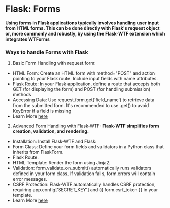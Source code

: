 # Flask: Forms
**Using forms in Flask applications typically involves handling user input from HTML forms. This can be done directly with Flask's request object or, more commonly and robustly, by using the Flask-WTF extension which integrates WTForms**

### Ways to handle Forms with Flask
1. Basic Form Handling with request.form:
- HTML Form: Create an HTML form with method="POST" and action pointing to your Flask route. Include input fields with name attributes.
- Flask Route: In your Flask application, define a route that accepts both GET (for displaying the form) and POST (for handling submission) methods
- Accessing Data: Use request.form.get('field_name') to retrieve data from the submitted form. It's recommended to use .get() to avoid KeyError if a field is missing
- Learn More [here](./HTMLFORMS.md)

2. Advanced Form Handling with Flask-WTF:
**Flask-WTF simplifies form creation, validation, and rendering.**
- Installation: Install Flask-WTF and Flask:
- Form Class: Define your form fields and validators in a Python class that inherits from FlaskForm.
- Flask Route.
- HTML Template: Render the form using Jinja2.
- Validation:
form.validate_on_submit() automatically runs validators defined in your form class. If validation fails, form.errors will contain error messages.
- CSRF Protection:
Flask-WTF automatically handles CSRF protection, requiring app.config['SECRET_KEY'] and {{ form.csrf_token }} in your template.
- Learn More [here](./FlaskWTF.md)